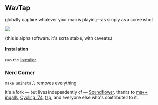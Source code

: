 ## WavTap

globally capture whatever your mac is playing—as simply as a screenshot

![](https://img.skitch.com/20120913-xty35shg1yq5p6npsc6wmtxu7d.jpg)

(this is alpha software. it's sorta stable, with caveats.)

#### Installation

run the [installer](https://github.com/downloads/pje/WavTap/WavTap%200.1.0.pkg).

### Nerd Corner

`make uninstall` removes everything

it's a fork — but lives independently of — [Soundflower](https://github.com/tap/Soundflower). thanks to [ma++ ingalls](http://sfsound.org/matt.html), [Cycling '74](http://cycling74.com), [tap](http://github.com/tap), and everyone else who's contributed to it.
